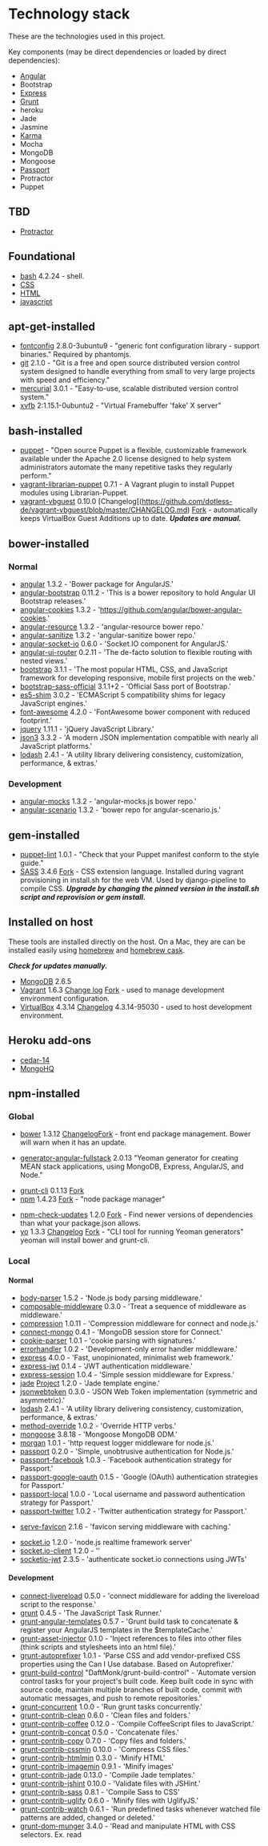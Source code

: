 # Technology stack

These are the technologies used in this project.

Key components (may be direct dependencies or loaded by direct dependencies):

- [Angular](https://angularjs.org/)
- Bootstrap
- [Express](http://expressjs.com/)
- [Grunt](http://gruntjs.com/)
- heroku
- Jade
- Jasmine
- [Karma](http://karma-runner.github.io/0.12/index.html)
- Mocha
- MongoDB
- Mongoose
- [Passport](http://passportjs.org/)
- Protractor
- Puppet

## TBD

- [Protractor](http://angular.github.io/protractor/#/)

## Foundational

- [bash](http://www.gnu.org/software/bash/manual/bashref.html) 4.2.24 - shell.
- [CSS]()
- [HTML]()
- [javascript]()

## apt-get-installed

- [fontconfig](http://packages.ubuntu.com/precise/fontconfig) 2.8.0-3ubuntu9 - "generic font configuration library - support binaries."  Required by phantomjs.
- [git](http://git-scm.com/) 2.1.0 - "Git is a free and open source distributed version control system designed to handle everything from small to very large projects with speed and efficiency." 
- [mercurial](http://mercurial.selenic.com/) 3.0.1 - "Easy-to-use, scalable distributed version control system."
- [xvfb](http://packages.ubuntu.com/trusty/xvfb) 2:1.15.1-0ubuntu2 - "Virtual Framebuffer 'fake' X server"

## bash-installed

- [puppet](http://puppetlabs.com/) - "Open source Puppet is a flexible, customizable framework available under the Apache 2.0 license designed to help system administrators automate the many repetitive tasks they regularly perform."
- [vagrant-librarian-puppet](https://github.com/mhahn/vagrant-librarian-puppet) 0.7.1 - A Vagrant plugin to install Puppet modules using Librarian-Puppet.
- [vagrant-vbguest](https://github.com/dotless-de/vagrant-vbguest) 0.10.0 [Changelog[(https://github.com/dotless-de/vagrant-vbguest/blob/master/CHANGELOG.md) [Fork](https://github.com/EATechnologies/vagrant-vbguest) - automatically keeps VirtualBox Guest Additions up to date.  ***Updates are manual.***

## bower-installed

### Normal

* [angular](https://github.com/angular/bower-angular) 1.3.2 - 'Bower package for AngularJS.'
* [angular-bootstrap](https://github.com/angular-ui/bootstrap-bower) 0.11.2 - 'This is a bower repository to hold Angular UI Bootstrap releases.'
* [angular-cookies](https://github.com/angular/bower-angular-cookies) 1.3.2 - 'https://github.com/angular/bower-angular-cookies.'
* [angular-resource](https://github.com/angular/bower-angular-resource) 1.3.2 - 'angular-resource bower repo.'
* [angular-sanitize](https://github.com/angular/bower-angular-sanitize) 1.3.2 - 'angular-sanitize bower repo.'
* [angular-socket-io](https://github.com/btford/angular-socket-io) 0.6.0 - 'Socket.IO component for AngularJS.'
* [angular-ui-router](https://github.com/angular-ui/ui-router) 0.2.11 - 'The de-facto solution to flexible routing with nested views.'
* [bootstrap](https://github.com/twbs/bootstrap) 3.1.1 - 'The most popular HTML, CSS, and JavaScript framework for developing responsive, mobile first projects on the web.'
* [bootstrap-sass-official](https://github.com/twbs/bootstrap-sass) 3.1.1+2 - 'Official Sass port of Bootstrap.'
* [es5-shim](https://github.com/es-shims/es5-shim) 3.0.2 - 'ECMAScript 5 compatibility shims for legacy JavaScript engines.'
* [font-awesome](https://github.com/interval-braining/font-awesome-bower) 4.2.0 - 'FontAwesome bower component with reduced footprint.'
* [jquery](https://github.com/jquery/jquery) 1.11.1 - 'jQuery JavaScript Library.'
* [json3](https://github.com/bestiejs/json3) 3.3.2 - 'A modern JSON implementation compatible with nearly all JavaScript platforms.'
* [lodash](https://github.com/lodash/lodash) 2.4.1 - 'A utility library delivering consistency, customization, performance, & extras.'

### Development

* [angular-mocks](https://github.com/angular/bower-angular-mocks) 1.3.2 - 'angular-mocks.js bower repo.'
* [angular-scenario](https://github.com/angular/bower-angular-scenario) 1.3.2 - 'bower repo for angular-scenario.js.'

## gem-installed

- [puppet-lint](http://puppet-lint.com/) 1.0.1 - "Check that your Puppet manifest conform to the style guide."
- [SASS](https://rubygems.org/gems/sass) 3.4.6 [Fork](https://github.com/EATechnologies/sass) - CSS extension language.  Installed during vagrant provisioning in install.sh for the web VM.  Used by django-pipeline to compile CSS.  ***Upgrade by changing the pinned version in the install.sh script and reprovision or gem install.***

## Installed on host

These tools are installed directly on the host.  On a Mac, they are can be installed easily using [homebrew](http://brew.sh/) and [homebrew cask](http://caskroom.io/).

***Check for updates manually.***

- [MongoDB](http://www.mongodb.org/) 2.6.5
- [Vagrant](https://www.vagrantup.com/) 1.6.3 [Change log](https://github.com/mitchellh/vagrant/blob/master/CHANGELOG.md) [Fork](https://github.com/EATechnologies/vagrant) - used to manage development environment configuration.
- [VirtualBox](https://www.virtualbox.org/) 4.3.14 [Changelog](https://www.virtualbox.org/wiki/Changelog) 4.3.14-95030 - used to host development environment.

## Heroku add-ons

- [cedar-14]()
- [MongoHQ](https://addons.heroku.com/mongohq)

## npm-installed

### Global

- [bower](https://www.npmjs.org/package/bower) 1.3.12 [Changelog](https://github.com/bower/bower/blob/master/CHANGELOG.md)[Fork](https://www.virtualbox.org/) - front end package management.  Bower will warn when it has an update.
* [generator-angular-fullstack](https://www.npmjs.org/package/generator-angular-fullstack) 2.0.13 "Yeoman generator for creating MEAN stack applications, using MongoDB, Express, AngularJS, and Node."
- [grunt-cli](https://github.com/gruntjs/grunt-cli) 0.1.13 [Fork](https://github.com/EATechnologies/grunt-cli) 
- [npm](https://npmjs.org/doc/) 1.4.23 [Fork](https://github.com/EATechnologies/npm) - "node package manager"
* [npm-check-updates](https://www.npmjs.org/package/npm-check-updates) 1.2.0 [Fork](https://github.com/EATechnologies/npm-check-updates) - Find newer versions of dependencies than what your package.json allows.
* [yo](http://yeoman.io/) 1.3.3 [Changelog](https://github.com/yeoman/yo/releases) [Fork](https://github.com/EATechnologies/yo) - "CLI tool for running Yeoman generators"  yeoman will install bower and grunt-cli.

### Local

#### Normal

* [body-parser](https://www.npmjs.org/package/body-parser) 1.5.2 - 'Node.js body parsing middleware.'
* [composable-middleware](https://www.npmjs.org/package/composable-middleware) 0.3.0 - 'Treat a sequence of middleware as middleware.'
* [compression](https://www.npmjs.org/package/compression) 1.0.11 - 'Compression middleware for connect and node.js.'
* [connect-mongo](https://www.npmjs.org/package/connect-mongo) 0.4.1 - 'MongoDB session store for Connect.'
* [cookie-parser](https://www.npmjs.org/package/cookie-parser) 1.0.1 - 'cookie parsing with signatures.'
* [errorhandler](https://www.npmjs.org/package/errorhandler) 1.0.2 - 'Development-only error handler middleware.'
* [express](https://www.npmjs.org/package/express) 4.0.0 - 'Fast, unopinionated, minimalist web framework.'
* [express-jwt](https://www.npmjs.org/package/express-jwt) 0.1.4 - 'JWT authentication middleware.'
* [express-session](https://www.npmjs.org/package/express-session) 1.0.4 - 'Simple session middleware for Express.'
* [jade](https://www.npmjs.org/package/jade) [Project](http://jade-lang.com/) 1.2.0 - 'Jade template engine.'
* [jsonwebtoken](https://www.npmjs.org/package/jsonwebtoken) 0.3.0 - 'JSON Web Token implementation (symmetric and asymmetric).'
* [lodash](https://www.npmjs.org/package/lodash) 2.4.1 - 'A utility library delivering consistency, customization, performance, & extras.'
* [method-override](https://www.npmjs.org/package/method-override) 1.0.2 - 'Override HTTP verbs.'
* [mongoose](https://www.npmjs.org/package/mongoose) 3.8.18 - 'Mongoose MongoDB ODM.'
* [morgan](https://www.npmjs.org/package/morgan) 1.0.1 - 'http request logger middleware for node.js.'
* [passport](https://www.npmjs.org/package/passport) 0.2.0 - 'Simple, unobtrusive authentication for Node.js.'
* [passport-facebook](https://www.npmjs.org/package/passport-facebook) 1.0.3 - 'Facebook authentication strategy for Passport.'
* [passport-google-oauth](https://www.npmjs.org/package/passport-google-oauth) 0.1.5 - 'Google (OAuth) authentication strategies for Passport.'
* [passport-local](https://www.npmjs.org/package/passport-local) 1.0.0 - 'Local username and password authentication strategy for Passport.'
* [passport-twitter](https://www.npmjs.org/package/passport-twitter) 1.0.2 - 'Twitter authentication strategy for Passport.'
- [serve-favicon](https://www.npmjs.org/package/serve-favicon) 2.1.6 - 'favicon serving middleware with caching.'
* [socket.io](https://www.npmjs.org/package/socket.io) 1.2.0 - 'node.js realtime framework server'
* [socket.io-client](https://www.npmjs.org/package/socket.io-client) 1.2.0 - ''
* [socketio-jwt](https://www.npmjs.org/package/socketio-jwt) 2.3.5 - 'authenticate socket.io connections using JWTs'

#### Development

- [connect-livereload](https://www.npmjs.org/package/connect-livereload) 0.5.0 - 'connect middleware for adding the livereload script to the response.'
- [grunt](https://www.npmjs.org/package/grunt) 0.4.5 - 'The JavaScript Task Runner.'
- [grunt-angular-templates](https://www.npmjs.org/package/grunt-angular-templates) 0.5.7 - 'Grunt build task to concatenate & register your AngularJS templates in the $templateCache.'
- [grunt-asset-injector](https://www.npmjs.org/package/grunt-asset-injector) 0.1.0 - 'Inject references to files into other files (think scripts and stylesheets into an html file).'
- [grunt-autoprefixer](https://www.npmjs.org/package/grunt-autoprefixer) 1.0.1 - 'Parse CSS and add vendor-prefixed CSS properties using the Can I Use database. Based on Autoprefixer.'
- [grunt-build-control](https://www.npmjs.org/package/grunt-build-control) "DaftMonk/grunt-build-control" - 'Automate version control tasks for your project's built code. Keep built code in sync with source code, maintain multiple branches of built code, commit with automatic messages, and push to remote repositories.'
- [grunt-concurrent](https://www.npmjs.org/package/grunt-concurrent) 1.0.0 - 'Run grunt tasks concurrently.'
- [grunt-contrib-clean](https://www.npmjs.org/package/grunt-contrib-clean) 0.6.0 - 'Clean files and folders.'
- [grunt-contrib-coffee](https://www.npmjs.org/package/grunt-contrib-coffee) 0.12.0 - 'Compile CoffeeScript files to JavaScript.'
- [grunt-contrib-concat](https://www.npmjs.org/package/grunt-contrib-concat) 0.5.0 - 'Concatenate files.'
- [grunt-contrib-copy](https://www.npmjs.org/package/grunt-contrib-copy) 0.7.0 - 'Copy files and folders.'
- [grunt-contrib-cssmin](https://www.npmjs.org/package/grunt-contrib-cssmin) 0.10.0 - 'Compress CSS files.'
- [grunt-contrib-htmlmin](https://www.npmjs.org/package/grunt-contrib-htmlmin) 0.3.0 - 'Minify HTML'
- [grunt-contrib-imagemin](https://www.npmjs.org/package/grunt-contrib-imagemin) 0.9.1 - 'Minify images'
- [grunt-contrib-jade](https://www.npmjs.org/package/grunt-contrib-jade) 0.13.0 - 'Compile Jade templates.'
- [grunt-contrib-jshint](https://www.npmjs.org/package/grunt-contrib-jshint) 0.10.0 - 'Validate files with JSHint.'
- [grunt-contrib-sass](https://www.npmjs.org/package/grunt-contrib-sass) 0.8.1 - 'Compile Sass to CSS'
- [grunt-contrib-uglify](https://www.npmjs.org/package/grunt-contrib-uglify) 0.6.0 - 'Minify files with UglifyJS.'
- [grunt-contrib-watch](https://www.npmjs.org/package/grunt-contrib-watch) 0.6.1 - 'Run predefined tasks whenever watched file patterns are added, changed or deleted.'
- [grunt-dom-munger](https://www.npmjs.org/package/grunt-dom-munger) 3.4.0 - 'Read and manipulate HTML with CSS selectors. Ex. read <script> tags from your html. Remove nodes, add nodes, and more.'
- [grunt-env](https://www.npmjs.org/package/grunt-env) 0.4.2 - 'Specify an ENV configuration for future tasks in the chain'
- [grunt-express-server](https://www.npmjs.org/package/grunt-express-server) 0.4.19 - 'Grunt task for running an Express Server that works great with LiveReload + Watch/Regarde'
- [grunt-google-cdn](https://www.npmjs.org/package/grunt-google-cdn) 0.4.3 - 'Grunt task for replacing refs to resources on the Google CDN'
- [grunt-karma](https://www.npmjs.org/package/grunt-karma) 0.9.0 - 'grunt plugin for karma test runner'
- [grunt-mocha-test](https://www.npmjs.org/package/grunt-mocha-test) 0.12.2 - 'A grunt task for running server side mocha tests'
- [grunt-newer](https://www.npmjs.org/package/grunt-newer) 0.8.0 - 'Run Grunt tasks with only those source files modified since the last successful run.'
- [grunt-ng-annotate](https://www.npmjs.org/package/grunt-ng-annotate) 0.5.0 - 'Add, remove and rebuild AngularJS dependency injection annotations.'
- [grunt-node-inspector](https://www.npmjs.org/package/grunt-node-inspector) 0.1.5 - 'Run node-inspector with the rest of your workflow to debug node.js'
- [grunt-nodemon](https://www.npmjs.org/package/grunt-nodemon) 0.3.0 - 'Grunt task to run a nodemon monitor of your node.js server'
- [grunt-open](https://www.npmjs.org/package/grunt-open) 0.2.3 - 'Open urls and files from a grunt task'
- [grunt-protractor-runner](https://www.npmjs.org/package/grunt-protractor-runner) 1.1.4 - 'A Grunt plugin for running protractor runner.'
- [grunt-rev](https://www.npmjs.org/package/grunt-rev) 0.1.0 - 'Static file asset revisioning through content hashing'
- [grunt-svgmin](https://www.npmjs.org/package/grunt-svgmin) 1.0.0 - 'Minify SVG'
- [grunt-usemin](https://www.npmjs.org/package/grunt-usemin) 2.6.0 - 'Replaces references to non-optimized scripts or stylesheets into a set of HTML files (or any templates/views).'
- [grunt-wiredep](https://www.npmjs.org/package/grunt-wiredep) 1.9.0 - 'Inject your Bower dependencies right into your HTML from Grunt.'
- [jit-grunt](https://www.npmjs.org/package/jit-grunt) 0.9.0 - 'JIT plugin loader for Grunt.'
- [jshint-stylish](https://www.npmjs.org/package/jshint-stylish) 1.0.0 - 'Stylish reporter for JSHint'
- [karma](https://www.npmjs.org/package/karma) 0.12.24 - 'Spectacular Test Runner for JavaScript.'
- [karma-chrome-launcher](https://www.npmjs.org/package/karma-chrome-launcher) 0.1.5 - 'A Karma plugin. Launcher for Chrome and Chrome Canary.'
- [karma-coffee-preprocessor](https://www.npmjs.org/package/karma-coffee-preprocessor) 0.2.1 - 'A Karma plugin. Compile coffee script on the fly.'
- [karma-firefox-launcher](https://www.npmjs.org/package/karma-firefox-launcher) 0.1.3 - 'A Karma plugin. Launcher for Firefox.'
- [karma-html2js-preprocessor](https://www.npmjs.org/package/karma-html2js-preprocessor) 0.1.0 - 'A Karma plugin. Convert HTML files into JS strings to serve them in a script tag.'
- [karma-jade-preprocessor](https://www.npmjs.org/package/karma-jade-preprocessor) 0.0.11 - 'A Karma plugin. Compile jade template on the fly.'
- [karma-jasmine](https://www.npmjs.org/package/karma-jasmine) 0.2.3 - 'A Karma plugin - adapter for Jasmine testing framework.'
- [karma-ng-html2js-preprocessor](https://www.npmjs.org/package/karma-ng-html2js-preprocessor) 0.1.2 - 'A Karma plugin. Compile AngularJS templates to JavaScript on the fly.'
- [karma-ng-jade2js-preprocessor](https://www.npmjs.org/package/karma-ng-jade2js-preprocessor) 0.1.4 - 'A Karma plugin. Compile Jade AngularJS templates to JavaScript on the fly.'
- [karma-ng-scenario](https://www.npmjs.org/package/karma-ng-scenario) 0.1.0 - 'A Karma plugin. Adapter for Angular's Scenario Runner.'
- [karma-phantomjs-launcher](https://www.npmjs.org/package/karma-phantomjs-launcher-nonet) 0.1.3 - 'Fork of karma-phantomjs-launcher - it never downloads phantomjs from the internet.'
- [karma-requirejs](https://www.npmjs.org/package/karma-requirejs) 0.2.2 - 'A Karma plugin. Adapter for RequireJS framework.'
- [karma-script-launcher](https://www.npmjs.org/package/karma-script-launcher) 0.1.0 - 'A Karma plugin. Launcher for shell scripts.'
- [open](https://www.npmjs.org/package/open) 0.0.5 - 'open a file or url in the user's preferred application'
- [requirejs](https://www.npmjs.org/search?q=requirejs) 2.1.15 - 'Node adapter for RequireJS, for loading AMD modules. Includes RequireJS optimizer'
- [should](https://www.npmjs.org/package/should) 4.2.1 - 'test framework agnostic BDD-style assertions'
- [supertest](https://www.npmjs.org/package/supertest) 0.14.0 - 'Super-agent driven library for testing HTTP servers'
- [time-grunt](https://www.npmjs.org/package/time-grunt) 1.0.0 - 'Display the elapsed execution time of grunt tasks'

## Puppet modules

- [puppetlabs-apt](https://forge.puppetlabs.com/puppetlabs/apt) 1.6.0 - "The APT module provides a simple interface for managing APT source, key, and definitions with Puppet."
- [puppetlabs-stdlib](https://forge.puppetlabs.com/puppetlabs/stdlib) 4.3.2 - "This module provides a "standard library" of resources for developing Puppet Modules."
- [jamesnetherton-google_chrome](https://forge.puppetlabs.com/jamesnetherton/google_chrome) 0.1.0 'Installs the Google Chrome web browser.'

## Vagrant/vagrant-installed

- [ubuntu/trusty64](https://vagrantcloud.com/ubuntu/trusty64) 14.04 - A standard [Ubuntu 14.04 LTS (Trusty Tahr)](http://releases.ubuntu.com/14.04/) 64-bit box.  ***Vagrant checks for updates to this box automatically.***